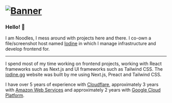 # [![Banner](https://i.imgur.com/GnNOQ1U.png)](https://noodles.wtf)

### Hello! 👋
I am Noodles, I mess around with projects here and there. I co-own a file/screenshot host named [Iodine](https://iodine.gg) in which I manage infrastructure and develop frontend for.

---
I spend most of my time working on frontend projects, working with React frameworks such as Next.js and UI frameworks such as Tailwind CSS. The [iodine.gg](https://iodine.gg) website was built by me using Next.js, Preact and Tailwind CSS.

I have over 5 years of experience with [Cloudflare](https://cloudflare.com), approximately 3 years with [Amazon Web Services](https://aws.amazon.com/) and approximately 2 years with [Google Cloud Platform](https://cloud.google.com/).
